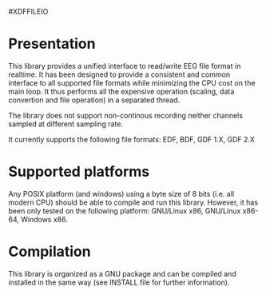 
#XDFFILEIO

Presentation
============

This library provides a unified interface to read/write EEG file format
in realtime. It has been designed to provide a consistent and common
interface to all supported file formats while minimizing the CPU cost on the
main loop. It thus performs all the expensive operation (scaling, data
convertion and file operation) in a separated thread. 

The library does not support non-continous recording neither channels
sampled at different sampling rate.

It currently supports the following file formats: EDF, BDF, GDF 1.X, GDF 2.X


Supported platforms
===================

Any POSIX platform (and windows) using a byte size of 8 bits (i.e. all
modern CPU) should be able to compile and run this library. However, it has
been only tested on the following platform: GNU/Linux x86, GNU/Linux x86-64,
Windows x86.


Compilation
===========

This library is organized as a GNU package and can be compiled and
installed in the same way (see INSTALL file for further information).

